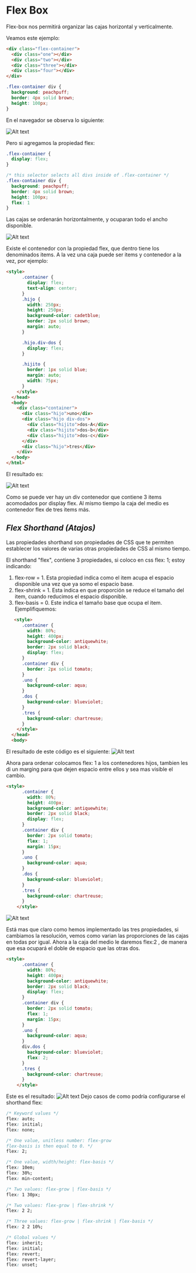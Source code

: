 # Flex Box

Flex-box nos permitirá organizar las cajas horizontal y verticalmente.

Veamos este ejemplo:

```HTML
<div class="flex-container">
  <div class="one"></div>
  <div class="two"></div>
  <div class="three"></div>
  <div class="four"></div>
</div>
```

```CSS
.flex-container div {
  background: peachpuff;
  border: 4px solid brown;
  height: 100px;
}
```

En el navegador se observa lo siguiente:

![Alt text](../img/image4.png)

Pero si agregamos la propiedad flex:

```CSS
.flex-container {
  display: flex;
}

/* this selector selects all divs inside of .flex-container */
.flex-container div {
  background: peachpuff;
  border: 4px solid brown;
  height: 100px;
  flex: 1
}
```

Las cajas se ordenarán horizontalmente, y ocuparan todo el ancho disponible.

![Alt text](../img/image5.png)

Existe el contenedor con la propiedad flex, que dentro tiene los denominados items. A la vez una caja puede ser items y contenedor a la vez, por ejemplo:

```HTML
<style>
      .container {
        display: flex;
        text-align: center;
      }
      .hijo {
        width: 250px;
        height: 250px;
        background-color: cadetblue;
        border: 2px solid brown;
        margin: auto;
      }

      .hijo.div-dos {
        display: flex;
      }

      .hijito {
        border: 1px solid blue;
        margin: auto;
        width: 75px;
      }
    </style>
  </head>
  <body>
    <div class="container">
      <div class="hijo">uno</div>
      <div class="hijo div-dos">
        <div class="hijito">dos-A</div>
        <div class="hijito">dos-b</div>
        <div class="hijito">dos-c</div>
      </div>
      <div class="hijo">tres</div>
    </div>
  </body>
</html>
```

El resultado es:

![Alt text](../img/image6.png)

Como se puede ver hay un div contenedor que contiene 3 items acomodados por display flex. Al mismo tiempo la caja del medio es contenedor flex de tres items más.

## _Flex Shorthand (Atajos)_

Las propiedades shorthand son propiedades de CSS que te permiten establecer los valores de varias otras propiedades de CSS al mismo tiempo.

El shorthand "flex", contiene 3 propiedades, si coloco en css flex: 1; estoy indicando:

1. flex-row = 1. Esta propiedad indica como el item acupa el espacio disponible una vez que ya somo el espacio base.
2. flex-shrink = 1. Esta indica en que proporción se reduce el tamaño del item, cuando reducimos el espacio disponible.
3. flex-basis = 0. Este indica el tamaño base que ocupa el item.
   Ejemplifiquemos:

```HTML
   <style>
      .container {
        width: 80%;
        height: 400px;
        background-color: antiquewhite;
        border: 2px solid black;
        display: flex;
      }
      .container div {
        border: 2px solid tomato;
      }
      .uno {
        background-color: aqua;
      }
      .dos {
        background-color: blueviolet;
      }
      .tres {
        background-color: chartreuse;
      }
    </style>
  </head>
  <body>
```

El resultado de este código es el siguiente:
![Alt text](../img/image7.png)

Ahora para ordenar colocamos flex: 1 a los contenedores hijos, tambien les di un marging para que dejen espacio entre ellos y sea mas visible el cambio.

```HTML
<style>
      .container {
        width: 80%;
        height: 400px;
        background-color: antiquewhite;
        border: 2px solid black;
        display: flex;
      }
      .container div {
        border: 2px solid tomato;
        flex: 1;
        margin: 15px;
      }
      .uno {
        background-color: aqua;
      }
      .dos {
        background-color: blueviolet;
      }
      .tres {
        background-color: chartreuse;
      }
    </style>
```

![Alt text](../img/image8.png)

Está mas que claro como hemos implementado las tres propiedades, si cambiamos la resolución, vemos como varian las proporciones de las cajas en todas por igual.
Ahora a la caja del medio le daremos flex:2 , de manera que esa ocupará el doble de espacio que las otras dos.

```HTML
<style>
      .container {
        width: 80%;
        height: 400px;
        background-color: antiquewhite;
        border: 2px solid black;
        display: flex;
      }
      .container div {
        border: 2px solid tomato;
        flex: 1;
        margin: 15px;
      }
      .uno {
        background-color: aqua;
      }
      div.dos {
        background-color: blueviolet;
        flex: 2;
      }
      .tres {
        background-color: chartreuse;
      }
    </style>
```

Este es el resultado:
![Alt text](../img/image9.png)
Dejo casos de como podría configurarse el shorthand flex:
```CSS
/* Keyword values */
flex: auto;
flex: initial;
flex: none;

/* One value, unitless number: flex-grow
flex-basis is then equal to 0. */
flex: 2;

/* One value, width/height: flex-basis */
flex: 10em;
flex: 30%;
flex: min-content;

/* Two values: flex-grow | flex-basis */
flex: 1 30px;

/* Two values: flex-grow | flex-shrink */
flex: 2 2;

/* Three values: flex-grow | flex-shrink | flex-basis */
flex: 2 2 10%;

/* Global values */
flex: inherit;
flex: initial;
flex: revert;
flex: revert-layer;
flex: unset;

```
